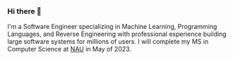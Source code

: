 ### Hi there 👋

I'm a Software Engineer specializing in Machine Learning, Programming Languages, and Reverse Engineering with professional experience building large software systems for millions of users.
I will complete my MS in Computer Science at [NAU](https://nau.edu/) in May of 2023.
